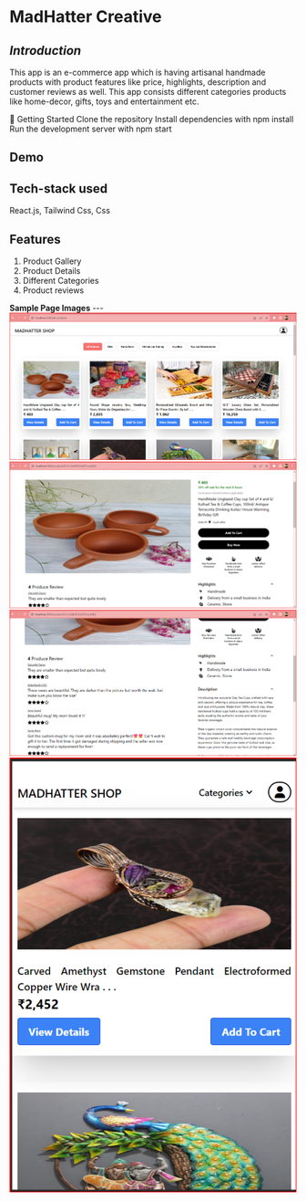 # MadHatter Creative

***Introduction***
---
This app is an e-commerce app which is having artisanal handmade products with product features like price, highlights, description and customer reviews as well. 
This app consists different categories products like home-decor, gifts, toys and entertainment etc.

🚀 Getting Started 
Clone the repository Install dependencies with npm install 
Run the development server with npm start

## Demo

[](https://artisanal-handmade-products.netlify.app/)

## Tech-stack used

React.js, Tailwind Css, Css


## Features

1. Product Gallery
2. Product Details
3. Different Categories
4. Product reviews
   
**Sample Page Images**
 ---![Screenshot (1314)](https://github.com/sidhantnahak/e-commerce/blob/main/src/Components/images/all-products-img.png)
 ![Screenshot (1313)](https://github.com/sidhantnahak/e-commerce/blob/main/src/Components/images/product-detail-img-1.png)
  ![Screenshot (1312)](https://github.com/sidhantnahak/e-commerce/blob/main/src/Components/images/product-detail-img-2.png)
 ![Screenshot (1311)](https://github.com/sidhantnahak/e-commerce/blob/main/src/Components/images/small-device.png)
 



